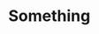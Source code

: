 <!--
* @name             something
* @namespace        sugar.some.thing
* 
* This is something
*
* @param       {Object}       param1      This is the parameter 1
* @param       {Number}       [param2=10]     This is the parameter 2
*
* @since    2.0.0
* @author 			Olivier Bossel <olivier.bossel@gmail.com> (https://olivierbossel.com)
-->

# Something

<!-- @namespace       sugar.cool.thing -->

<!-- @name            coco -->

